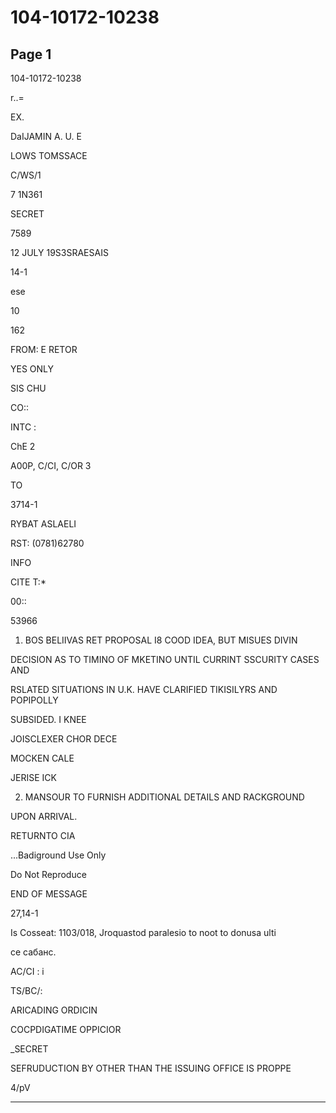 # 104-10172-10238

## Page 1

104-10172-10238

r..=

EX.

DaIJAMIN A. U. E

LOWS TOMSSACE

C/WS/1

7 1N361

SECRET

7589

12 JULY 19S3SRAESAIS

14-1

ese

10

162

FROM: E RETOR

YES ONLY

SIS CHU

CO::

INTC :

ChE 2

A00P, C/CI, C/OR 3

TO

3714-1

RYBAT ASLAELI

RST: (0781)62780

INFO

CITE T:*

00::

53966

1. BOS BELIIVAS RET PROPOSAL I8 COOD IDEA, BUT MISUES DIVIN

DECISION AS TO TIMINO OF MKETINO UNTIL CURRINT SSCURITY CASES AND

RSLATED SITUATIONS IN U.K. HAVE CLARIFIED TIKISILYRS AND POPIPOLLY

SUBSIDED. I KNEE

JOISCLEXER CHOR DECE

MOCKEN CALE

JERISE ICK

2. MANSOUR TO FURNISH ADDITIONAL DETAILS AND RACKGROUND

UPON ARRIVAL.

RETURNTO CIA

...Badiground Use Only

Do Not Reproduce

END OF MESSAGE

27,14-1

Is Cosseat: 1103/018, Jroquastod paralesio to noot to donusa ulti

се сабанс.

AC/CI : i

TS/BC/:

ARICADING ORDICIN

COCPDIGATIME OPPICIOR

_SECRET

SEFRUDUCTION BY OTHER THAN THE ISSUING OFFICE IS PROPPE

4/pV

---

